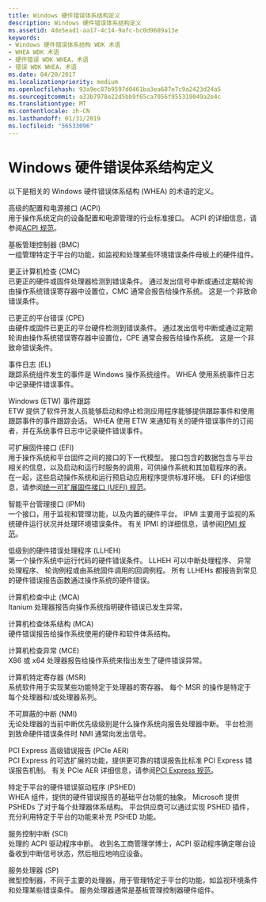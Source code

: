 ```yaml
---
title: Windows 硬件错误体系结构定义
description: Windows 硬件错误体系结构定义
ms.assetid: 4de5ead1-aa17-4c14-9afc-bc0d9689a13e
keywords:
- Windows 硬件错误体系结构 WDK 术语
- WHEA WDK 术语
- 硬件错误 WDK WHEA，术语
- 错误 WDK WHEA，术语
ms.date: 04/20/2017
ms.localizationpriority: medium
ms.openlocfilehash: 93a9ec87b9597d0461ba3ea687e7c9a2423d24a5
ms.sourcegitcommit: a33b7978e22d5bb9f65ca7056f955319049a2e4c
ms.translationtype: MT
ms.contentlocale: zh-CN
ms.lasthandoff: 01/31/2019
ms.locfileid: "56533096"
---
```

# <a name="windows-hardware-error-architecture-definitions"></a>Windows 硬件错误体系结构定义


以下是相关的 Windows 硬件错误体系结构 (WHEA) 的术语的定义。

<a href="" id="advanced-configuration-and-power-interface--acpi-"></a>高级的配置和电源接口 (ACPI)  
用于操作系统定向的设备配置和电源管理的行业标准接口。 ACPI 的详细信息，请参阅[ACPI 规范](https://go.microsoft.com/fwlink/p/?linkid=69483)。

<a href="" id="baseboard-management-controller--bmc-"></a>基板管理控制器 (BMC)  
一组管理特定于平台的功能，如监视和处理某些环境错误条件母板上的硬件组件。

<a href="" id="corrected-machine-check--cmc-"></a>更正计算机检查 (CMC)  
已更正的硬件或固件处理器检测到错误条件。 通过发出信号中断或通过定期轮询由操作系统错误寄存器中设置位，CMC 通常会报告给操作系统。 这是一个非致命错误条件。

<a href="" id="corrected-platform-error--cpe-"></a>已更正的平台错误 (CPE)  
由硬件或固件已更正的平台硬件检测到错误条件。 通过发出信号中断或通过定期轮询由操作系统错误寄存器中设置位，CPE 通常会报告给操作系统。 这是一个非致命错误条件。

<a href="" id="event-log--el-"></a>事件日志 (EL)  
跟踪系统组件发生的事件是 Windows 操作系统组件。 WHEA 使用系统事件日志中记录硬件错误事件。

<a href="" id="event-tracing-for-windows--etw-"></a>Windows (ETW) 事件跟踪  
ETW 提供了软件开发人员能够启动和停止检测应用程序能够提供跟踪事件和使用跟踪事件的事件跟踪会话。 WHEA 使用 ETW 来通知有关的硬件错误事件的订阅者，并在系统事件日志中记录硬件错误事件。

<a href="" id="extensible-firmware-interface--efi-"></a>可扩展固件接口 (EFI)  
用于操作系统和平台固件之间的接口的下一代模型。 接口包含的数据包含与平台相关的信息，以及启动和运行时服务的调用，可供操作系统和其加载程序的表。 在一起，这些启动操作系统和运行预启动应用程序提供标准环境。 EFI 的详细信息，请参阅[统一可扩展固件接口 (UEFI) 规范](https://go.microsoft.com/fwlink/p/?linkid=69484)。

<a href="" id="intelligent-platform-management-interface--ipmi-"></a>智能平台管理接口 (IPMI)  
一个接口，用于监视和管理功能，以及内置的硬件平台。 IPMI 主要用于监视的系统硬件运行状况并处理环境错误条件。 有关 IPMI 的详细信息，请参阅[IPMI 规范](https://go.microsoft.com/fwlink/p/?linkid=69485)。

<a href="" id="low-level-hardware-error-handler--llheh-"></a>低级别的硬件错误处理程序 (LLHEH)  
第一个操作系统中运行代码的硬件错误条件。 LLHEH 可以中断处理程序、 异常处理程序、 轮询例程或由系统固件调用的回调例程。 所有 LLHEHs 都报告到常见的硬件错误报告函数通过操作系统的硬件错误。

<a href="" id="machine-check-abort--mca-"></a>计算机检查中止 (MCA)  
Itanium 处理器报告向操作系统指明硬件错误已发生异常。

<a href="" id="machine-check-architecture--mca-"></a>计算机检查体系结构 (MCA)  
硬件错误报告给操作系统使用的硬件和软件体系结构。

<a href="" id="machine-check-exception--mce-"></a>计算机检查异常 (MCE)  
X86 或 x64 处理器报告给操作系统来指出发生了硬件错误异常。

<a href="" id="machine-specific-register--msr-"></a>计算机特定寄存器 (MSR)  
系统软件用于实现某些功能特定于处理器的寄存器。 每个 MSR 的操作是特定于每个处理器和/或处理器系列。

<a href="" id="nonmaskable-interrupt--nmi-"></a>不可屏蔽的中断 (NMI)  
无论处理器的当前中断优先级级别是什么操作系统向报告处理器中断。 平台检测到致命硬件错误条件时 NMI 通常向发出信号。

<a href="" id="pci-express-advanced-error-reporting--pcie-aer-"></a>PCI Express 高级错误报告 (PCIe AER)  
PCI Express 的可选扩展的功能，提供更可靠的错误报告比标准 PCI Express 错误报告机制。 有关 PCIe AER 详细信息，请参阅[PCI Express 规范](https://go.microsoft.com/fwlink/p/?linkid=69486)。

<a href="" id="platform-specific-hardware-error-driver--pshed-"></a>特定于平台的硬件错误驱动程序 (PSHED)  
WHEA 组件，提供的硬件错误报告的基础平台功能的抽象。 Microsoft 提供 PSHEDs 了对于每个处理器体系结构。 平台供应商可以通过实现 PSHED 插件，充分利用特定于平台的功能来补充 PSHED 功能。

<a href="" id="service-control-interrupt--sci-"></a>服务控制中断 (SCI)  
处理的 ACPI 驱动程序中断。 收到名工商管理学博士，ACPI 驱动程序确定哪台设备收到中断信号状态，然后相应地响应设备。

<a href="" id="service-processor--sp-"></a>服务处理器 (SP)  
微型控制器，不同于主要的处理器，用于管理特定于平台的功能，如监视环境条件和处理某些错误条件。 服务处理器通常是基板管理控制器硬件组件。

 

 




